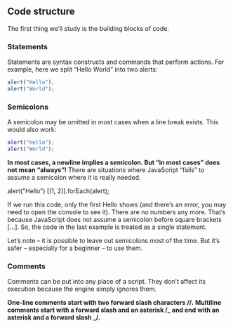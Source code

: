 ## Code structure

The first thing we’ll study is the building blocks of code.

### Statements

Statements are syntax constructs and commands that perform actions.
For example, here we split “Hello World” into two alerts:

```js
alert("Hello");
alert("World");
```

### Semicolons

A semicolon may be omitted in most cases when a line break exists.
This would also work:

```js
alert("Hello");
alert("World");
```

**In most cases, a newline implies a semicolon. But “in most cases” does not mean “always”!**
There are situations where JavaScript “fails” to assume a semicolon where it is really needed.

alert("Hello")
[(1, 2)].forEach(alert);

If we run this code, only the first Hello shows (and there’s an error, you may need to open the console to see it). There are no numbers any more. That’s because JavaScript does not assume a semicolon before square brackets [...]. So, the code in the last example is treated as a single statement.

Let’s note – it is possible to leave out semicolons most of the time. But it’s safer – especially for a beginner – to use them.

### Comments

Comments can be put into any place of a script. They don’t affect its execution because the engine simply ignores them.

**One-line comments start with two forward slash characters //.**
**Multiline comments start with a forward slash and an asterisk /_ and end with an asterisk and a forward slash _/.**
